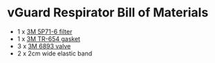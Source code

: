 # vGuard Respirator Bill of Materials

- 1 x [3M 5P71-6 filter](https://www.3m.com/3M/en_US/company-us/all-3m-products/~/3M-Replacement-Particulate-Filter-5P71-6-P95-72-EA-Case/?N=5002385+3294754958&preselect=8720539+8726647&rt=rud)
- 1 x [3M TR-654 gasket](https://www.3m.com/3M/en_US/company-us/all-3m-products/~/3M-Inhalation-Port-TR-654-Replacement-Gaskets-for-TR-653-Cleaning-and-Storage-Kit-20-Bag-4-Bags-EA-Case/?N=5002385+8709322+8711405+3294780244&preselect=8720539+8720550+8720771&rt=rud)
- 3 x [3M 6893 valve](https://www.3m.com/3M/en_US/company-us/all-3m-products/~/3M-Inhalation-Valve-6893-07144-AAD-System-Component-200-EA-Case/?N=5002385+8709322+8711405+3294780245&preselect=8720539+8720550+8720771&rt=rud)
- 2 x 2cm wide elastic band